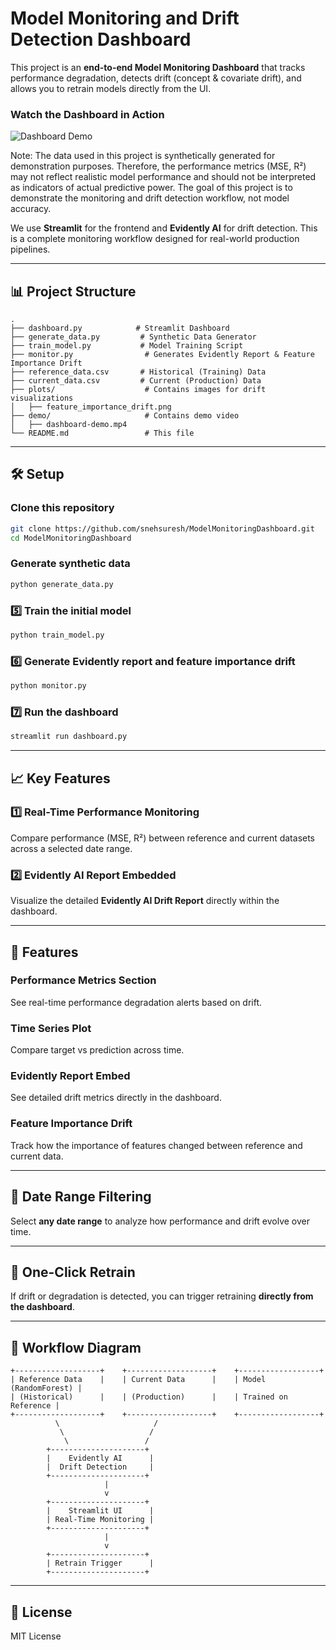 
# Model Monitoring and Drift Detection Dashboard

This project is an **end-to-end Model Monitoring Dashboard** that tracks performance degradation, detects drift (concept & covariate drift), and allows you to retrain models directly from the UI.

### Watch the Dashboard in Action

![Dashboard Demo](./demo/demo.gif)

Note: The data used in this project is synthetically generated for demonstration purposes. Therefore, the performance metrics (MSE, R²) may not reflect realistic model performance and should not be interpreted as indicators of actual predictive power. The goal of this project is to demonstrate the monitoring and drift detection workflow, not model accuracy.

We use **Streamlit** for the frontend and **Evidently AI** for drift detection. This is a complete monitoring workflow designed for real-world production pipelines.

---

## 📊 Project Structure

```
.
├── dashboard.py            # Streamlit Dashboard
├── generate_data.py         # Synthetic Data Generator
├── train_model.py           # Model Training Script
├── monitor.py                # Generates Evidently Report & Feature Importance Drift
├── reference_data.csv       # Historical (Training) Data
├── current_data.csv         # Current (Production) Data
├── plots/                    # Contains images for drift visualizations
│   ├── feature_importance_drift.png
├── demo/                     # Contains demo video
│   ├── dashboard-demo.mp4
└── README.md                 # This file
```

---

## 🛠️ Setup

### Clone this repository

```bash
git clone https://github.com/snehsuresh/ModelMonitoringDashboard.git
cd ModelMonitoringDashboard
```

### Generate synthetic data

```bash
python generate_data.py
```

### 5️⃣ Train the initial model

```bash
python train_model.py
```

### 6️⃣ Generate Evidently report and feature importance drift

```bash
python monitor.py
```

### 7️⃣ Run the dashboard

```bash
streamlit run dashboard.py
```

---

## 📈 Key Features

### 1️⃣ Real-Time Performance Monitoring

Compare performance (MSE, R²) between reference and current datasets across a selected date range.

### 2️⃣ Evidently AI Report Embedded

Visualize the detailed **Evidently AI Drift Report** directly within the dashboard.

---

## 🧰 Features

### Performance Metrics Section
See real-time performance degradation alerts based on drift.

### Time Series Plot
Compare target vs prediction across time.

### Evidently Report Embed
See detailed drift metrics directly in the dashboard.

### Feature Importance Drift
Track how the importance of features changed between reference and current data.

---

## 📅 Date Range Filtering

Select **any date range** to analyze how performance and drift evolve over time.

---

## 🔄 One-Click Retrain

If drift or degradation is detected, you can trigger retraining **directly from the dashboard**.

---

## 🏁 Workflow Diagram

```text
+-------------------+    +-------------------+    +------------------+
| Reference Data    |    | Current Data      |    | Model (RandomForest) |
| (Historical)      |    | (Production)      |    | Trained on Reference |
+-------------------+    +-------------------+    +------------------+
          \                     /
           \                   /
            \                 /
        +---------------------+
        |    Evidently AI      |
        |  Drift Detection     |
        +---------------------+
                     |
                     v
        +---------------------+
        |    Streamlit UI      |
        | Real-Time Monitoring |
        +---------------------+
                     |
                     v
        +---------------------+
        | Retrain Trigger      |
        +---------------------+
```

---

## 📜 License

MIT License


